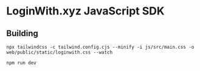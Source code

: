 # LoginWith.xyz JavaScript SDK

## Building

```
npx tailwindcss -c tailwind.config.cjs --minify -i js/src/main.css -o web/public/static/loginwith.css --watch
```

```
npm run dev
```
